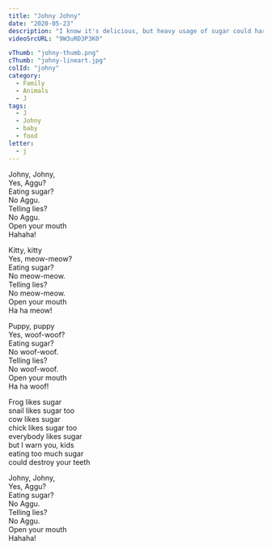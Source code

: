 ```yaml
---
title: "Johny Johny"
date: "2020-05-23"
description: "I know it's delicious, but heavy usage of sugar could harm your teeth! Let's set limits, through singing and dancing!"
videoSrcURL: "9W3uRD3P3K0"

vThumb: "johny-thumb.png"
cThumb: "johny-lineart.jpg"
colId: "johny"
category:
  - Family
  - Animals
  - J
tags:
  - J
  - Johny
  - baby
  - food
letter:
  - j
---
```


<p>
Johny, Johny,<br />
Yes, Aggu?<br />
Eating sugar?<br />
No Aggu.<br />
Telling lies?<br />
No Aggu.<br />
Open your mouth<br />
Hahaha!</p>
<p>
Kitty, kitty<br />
Yes, meow-meow?<br />
Eating sugar?<br />
No meow-meow.<br />
Telling lies?<br />
No meow-meow.<br />
Open your mouth<br />
Ha ha meow!</p>
<p>
Puppy, puppy<br />
Yes, woof-woof?<br />
Eating sugar?<br />
No woof-woof.<br />
Telling lies?<br />
No woof-woof.<br />
Open your mouth<br />
Ha ha woof!</p>
<p>
Frog likes sugar<br />
snail likes sugar too<br />
cow likes sugar<br />
chick likes sugar too<br />
everybody likes sugar<br />
but I warn you, kids<br />
eating too much sugar<br />
could destroy your teeth</p>
<p>
Johny, Johny,<br />
Yes, Aggu?<br />
Eating sugar?<br />
No Aggu.<br />
Telling lies?<br />
No Aggu.<br />
Open your mouth<br />
Hahaha!</p>

